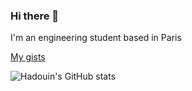 ### Hi there 👋
I'm an engineering student based in Paris

[My gists](https://gist.github.com/hadouin)

![Hadouin's GitHub stats](https://github-readme-stats.vercel.app/api?username=hadouin&show_icons=true&hide_border=true&title_color=82aaff&text_color=eeffff&icon_color=ff7038&bg_color=45,000010,0a0a1f)  


<!--
**hadouin/hadouin** is a ✨ _special_ ✨ repository because its `README.md` (this file) appears on your GitHub profile.

Here are some ideas to get you started:

- 🔭 I’m currently working on ...
- 🌱 I’m currently learning ...
- 👯 I’m looking to collaborate on ...
- 🤔 I’m looking for help with ...
- 💬 Ask me about ...
- 📫 How to reach me: ...
- 😄 Pronouns: ...
- ⚡ Fun fact: ...
-->

